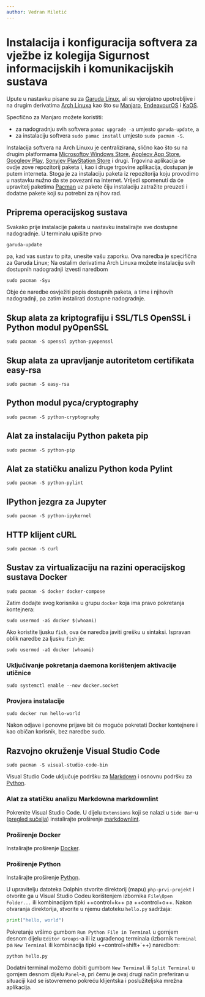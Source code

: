 ```yaml
---
author: Vedran Miletić
---
```


# Instalacija i konfiguracija softvera za vježbe iz kolegija Sigurnost informacijskih i komunikacijskih sustava

Upute u nastavku pisane su za [Garuda Linux](https://garudalinux.org/), ali su vjerojatno upotrebljive i na drugim derivatima [Arch Linuxa](https://archlinux.org/) kao što su [Manjaro](https://manjaro.org/), [EndeavourOS](https://endeavouros.com/) i [KaOS](https://kaosx.us/).

Specfično za Manjaro možete koristiti:

- za nadogradnju svih softvera `pamac upgrade -a` umjesto `garuda-update`, a
- za instalaciju softvera `sudo pamac install` umjesto `sudo pacman -S`.

Instalacija softvera na Arch Linuxu je centralizirana, slično kao što su na drugim platformama [Microsoftov Windows Store](https://www.microsoft.com/en-us/store/apps/windows), [Appleov App Store](https://www.apple.com/app-store/), [Googleov Play](https://play.google.com/store/apps), [Sonyjev PlayStation Store](https://store.playstation.com/en-hr/latest) i drugi. Trgovina aplikacija se ovdje zove repozitorij paketa i, kao i druge trgovine aplikacija, dostupan je putem interneta. Stoga je za instalaciju paketa iz repozitorija koju provodimo u nastavku nužno da ste povezani na internet. Vrijedi spomenuti da će upravitelj paketima [Pacman](https://wiki.archlinux.org/title/Pacman) uz pakete čiju instalaciju zatražite preuzeti i dodatne pakete koji su potrebni za njihov rad.

## Priprema operacijskog sustava

Svakako prije instalacije paketa u nastavku instalirajte sve dostupne nadogradnje. U terminalu upišite prvo

``` shell
garuda-update
```

pa, kad vas sustav to pita, unesite vašu zaporku. Ova naredba je specifična za Garuda Linux; Na ostalim derivatima Arch Linuxa možete instalaciju svih dostupnih nadogradnji izvesti naredbom

``` shell
sudo pacman -Syu
```

Obje će naredbe osvježiti popis dostupnih paketa, a time i njihovih nadogradnji, pa zatim instalirati dostupne nadogradnje.

## Skup alata za kriptografiju i SSL/TLS OpenSSL i Python modul pyOpenSSL

``` shell
sudo pacman -S openssl python-pyopenssl
```

## Skup alata za upravljanje autoritetom certifikata easy-rsa

``` shell
sudo pacman -S easy-rsa
```

## Python modul pyca/cryptography

``` shell
sudo pacman -S python-cryptography
```

## Alat za instalaciju Python paketa pip

``` shell
sudo pacman -S python-pip
```

## Alat za statičku analizu Python koda Pylint

``` shell
sudo pacman -S python-pylint
```

## IPython jezgra za Jupyter

``` shell
sudo pacman -S python-ipykernel
```

## HTTP klijent cURL

``` shell
sudo pacman -S curl
```

## Sustav za virtualizaciju na razini operacijskog sustava Docker

``` shell
sudo pacman -S docker docker-compose
```

Zatim dodajte svog korisnika u grupu `docker` koja ima pravo pokretanja kontejnera:

``` shell
sudo usermod -aG docker $(whoami)
```

Ako koristite ljusku `fish`, ova će naredba javiti grešku u sintaksi. Ispravan oblik naredbe za ljusku `fish` je:

``` shell
sudo usermod -aG docker (whoami)
```

### Uključivanje pokretanja daemona korištenjem aktivacije utičnice

``` shell
sudo systemctl enable --now docker.socket
```

### Provjera instalacije

``` shell
sudo docker run hello-world
```

Nakon odjave i ponovne prijave bit će moguće pokretati Docker kontejnere i kao običan korisnik, bez naredbe sudo.

## Razvojno okruženje Visual Studio Code

``` shell
sudo pacman -S visual-studio-code-bin
```

Visual Studio Code uključuje podršku za [Markdown](https://code.visualstudio.com/docs/languages/markdown) i osnovnu podršku za [Python](https://code.visualstudio.com/docs/languages/python).

### Alat za statičku analizu Markdowna markdownlint

Pokrenite Visual Studio Code. U dijelu `Extensions` koji se nalazi u `Side Bar`-u ([pregled sučelja](https://code.visualstudio.com/docs/getstarted/userinterface)) instalirajte proširenje [markdownlint](https://marketplace.visualstudio.com/items?itemName=DavidAnson.vscode-markdownlint).

### Proširenje Docker

Instalirajte proširenje [Docker](https://marketplace.visualstudio.com/items?itemName=ms-azuretools.vscode-docker).

### Proširenje Python

Instalirajte proširenje [Python](https://marketplace.visualstudio.com/items?itemName=ms-python.python).

U upravitelju datoteka Dolphin stvorite direktorij (mapu) `php-prvi-projekt` i otvorite ga u Visual Studio Codeu korištenjem izbornika `File\Open Folder...` ili kombinacijom tipki ++control+k++ pa ++control+o++. Nakon otvaranja direktorija, stvorite u njemu datoteku `hello.py` sadržaja:

``` python
print("hello, world")
```

Pokretanje vršimo gumbom `Run Python File in Terminal` u gornjem desnom dijelu `Editor Groups`-a ili iz ugrađenog terminala (izbornik `Terminal` pa `New Terminal` ili kombinacija tipki ++control+shift+`++) naredbom:

``` shell
python hello.py
```

Dodatni terminal možemo dobiti gumbom `New Terminal` ili `Split Terminal` u gornjem desnom dijelu `Panel`-a, pri čemu je ovaj drugi način preferiran u situaciji kad se istovremeno pokreću klijentska i poslužiteljska mrežna aplikacija.
